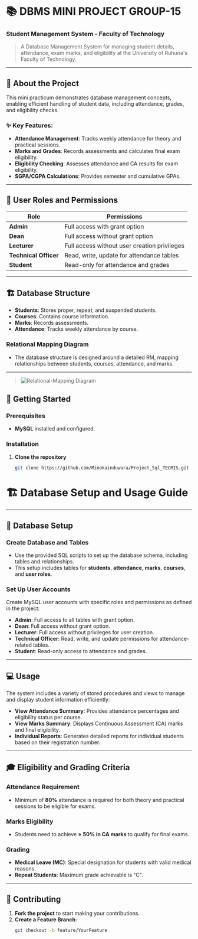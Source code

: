 # 📚 DBMS MINI PROJECT GROUP-15
### **Student Management System - Faculty of Technology**

> A Database Management System for managing student details, attendance, exam marks, and eligibility at the University of Ruhuna's Faculty of Technology.

---

## 🌟 About the Project

This mini practicum demonstrates database management concepts, enabling efficient handling of student data, including attendance, grades, and eligibility checks.

### ✨ Key Features:
- **Attendance Management**: Tracks weekly attendance for theory and practical sessions.
- **Marks and Grades**: Records assessments and calculates final exam eligibility.
- **Eligibility Checking**: Assesses attendance and CA results for exam eligibility.
- **SGPA/CGPA Calculations**: Provides semester and cumulative GPAs.

---

## 🔐 User Roles and Permissions
| Role               | Permissions                                                                                       |
|--------------------|---------------------------------------------------------------------------------------------------|
| **Admin**          | Full access with grant option                                                                     |
| **Dean**           | Full access without grant option                                                                  |
| **Lecturer**       | Full access without user creation privileges                                                      |
| **Technical Officer** | Read, write, update for attendance tables                                                  |
| **Student**        | Read-only for attendance and grades                                                               |

---

## 🏗 Database Structure

- **Students**: Stores proper, repeat, and suspended students.
- **Courses**: Contains course information.
- **Marks**: Records assessments.
- **Attendance**: Tracks weekly attendance by course.

### Relational Mapping Diagram
* The database structure is designed around a detailed RM, mapping relationships between students, courses, attendance, and marks.

---

> ![Relational-Mapping Diagram](https://github.com/Minokainduwara/Project_Sql_TECMIS/blob/main/ER%20Diagram.jpg)

## 🚀 Getting Started

### Prerequisites
- **MySQL** installed and configured.

### Installation
1. **Clone the repository**
   ```bash
   git clone https://github.com/Minokainduwara/Project_Sql_TECMIS.git


# 🏗 Database Setup and Usage Guide

---

## 🚀 Database Setup

### Create Database and Tables
- Use the provided SQL scripts to set up the database schema, including tables and relationships.
- This setup includes tables for **students**, **attendance**, **marks**, **courses**, and **user roles**.

### Set Up User Accounts
Create MySQL user accounts with specific roles and permissions as defined in the project:
- **Admin**: Full access to all tables with grant option.
- **Dean**: Full access without grant option.
- **Lecturer**: Full access without privileges for user creation.
- **Technical Officer**: Read, write, and update permissions for attendance-related tables.
- **Student**: Read-only access to attendance and grades.

---

## 💻 Usage

The system includes a variety of stored procedures and views to manage and display student information efficiently:

- **View Attendance Summary**: Provides attendance percentages and eligibility status per course.
- **View Marks Summary**: Displays Continuous Assessment (CA) marks and final eligibility.
- **Individual Reports**: Generates detailed reports for individual students based on their registration number.

---

## 🎓 Eligibility and Grading Criteria

### Attendance Requirement
- Minimum of **80%** attendance is required for both theory and practical sessions to be eligible for exams.

### Marks Eligibility
- Students need to achieve **≥ 50% in CA marks** to qualify for final exams.

### Grading
- **Medical Leave (MC)**: Special designation for students with valid medical reasons.
- **Repeat Students**: Maximum grade achievable is "C".

---

## 🤝 Contributing

1. **Fork the project** to start making your contributions.
2. **Create a Feature Branch**:
   ```bash
   git checkout -b feature/YourFeature

